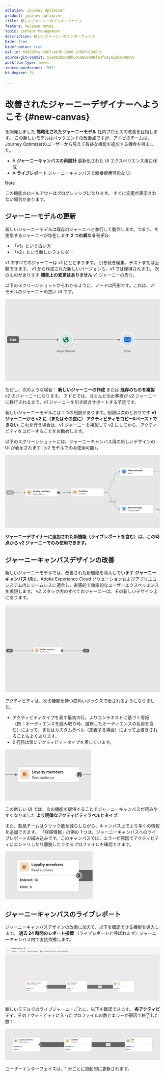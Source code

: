 ```yaml
---
solution: Journey Optimizer
product: journey optimizer
title: 新しいジャーニーのインターフェイス
feature: Release Notes
topic: Content Management
description: 新しいジャーニーのインターフェイス
hide: true
hidefromtoc: true
exl-id: 03828fca-dde7-4b3b-b890-2c007d1245cc
source-git-commit: 55e002b00d0b605a868088fa3f5e1a15be64800c
workflow-type: tm+mt
source-wordcount: '557'
ht-degree: 1%

---
```


# 改善されたジャーニーデザイナーへようこそ {#new-canvas}

を開発しました **簡略化されたジャーニーモデル** 社内プロセスの改善を目指します。 この新しいモデルはバックエンドの改善点ですが、アドビのチームは、Journey Optimizerのユーザーから見えて有益な機能を追加する機会を得ました。

* A **ジャーニーキャンバスの再設計** 最新化された UI エクスペリエンス用に作成
* A **ライブレポート** ジャーニーキャンバスで直接使用可能な UI

>[!NOTE]
>
>この機能のロールアウトはプログレッシブになります。 すぐに変更が表示されない場合があります。

## ジャーニーモデルの更新

新しいジャーニーモデルは既存のジャーニーと並行して動作します。つまり、を使用するジャーニーが存在します **2 つの異なるモデル**:

* 「v1」という古い方
* 「v2」という新しいフォルダー

v1 のすべてのジャーニーは v1 にとどまります。 引き続き編集、テストまたは公開できます。 v1 から作成された新しいバージョンも、v1 では保持されます。 次のものがあります **機能上の変更はありません** v1 ジャーニーの周り。

以下のスクリーンショットからわかるように、ノードは円形です。これは、v1 モデルのジャーニーの古い UI です。

![](assets/new-canvas.png)

ただし、次のような場合： **新しいジャーニーの作成** または **既存のものを複製** v2 のジャーニーになります。  アドビでは、ほとんどのお客様が v2 ジャーニーに移行されるまで、v1 ジャーニーを引き続きサポートする予定です。

新しいジャーニーモデルには 1 つの制限があります。制限は次のとおりです **v1 ジャーニーから v2 に（またはその逆に） アクティビティをコピー&amp;ペーストできない**. これを行う場合は、v1 ジャーニーを複製して v2 にしてから、アクティビティをコピーすることをお勧めします。

以下のスクリーンショットには、ジャーニーキャンバス用の新しいデザインの UI が表示されます（v2 モデルでのみ使用可能）。

![](assets/new-canvas2.png)

**ジャーニーデザイナーに追加された新機能（ライブレポートを含む）は、この時点から v2 ジャーニーでのみ使用できます。**

## ジャーニーキャンバスデザインの改善

新しいジャーニーモデルでは、改善された新機能を導入しています **ジャーニーキャンバス UI**&#x200B;は、Adobe Experience Cloud ソリューションおよびアプリエコシステム内にシームレスに適合し、直感的で効率的なユーザーエクスペリエンスを実現します。 v2 スタック内のすべてのジャーニーは、その新しいデザイン上にあります。

![](assets/new-canvas3.gif)

アクティビティは、次の機能を持つ四角いボックスで表されるようになりました。

* アクティビティタイプを表す最初の行。よりコンテキストに基づく情報（例：オーディエンスを読み取り時、選択したオーディエンスの名前を含む）によって、またはカスタムラベル（定義する場合）によって上書きされることもよくあります。
* 2 行目は常にアクティビティタイプを表しています。

![](assets/new-canvas4.png)

この新しい UI では、次の機能を提供することでジャーニーキャンバスが読みやすくなりました **より明確なアクティビティラベルとタイプ**.

また、製品チームはクリック数を減らしながら、キャンバス上でより多くの情報を追加できます。 「詳細情報」の例の 1 つは、ジャーニーキャンバスへのライブレポートの組み込みです。このキャンバスでは、エラーが原因でアクティビティにエントリしたり離脱したりするプロファイルを確認できます。

![](assets/new-canvas5.png)


## ジャーニーキャンバスのライブレポート

ジャーニーキャンバスデザインの改善に加えて、以下を確認できる機能を導入します。 **過去 24 時間のレポート指標** （ライブレポートと呼ばれます）ジャーニーキャンバス内で直接作成します。

![](assets/new-canvas6bis.png)

新しいモデルでのライブジャーニーごとに、以下を確認できます。 **各アクティビティ**、そのアクティビティに入ったプロファイルの数とエラーが原因で終了した数：

![](assets/new-canvas8.png)

<!--`
With every live journey on the new model, you will be able to see two types of "last 24 hours" reporting information:

* On a **new insert**, you will see:
    * The number of profiles that have been exported for audience-triggered journeys. You will see the number of profiles available in the last export job alongside the time when that export has been made.
    * The number of profiles who exited the journey
    * The percentage of errors
    ![](assets/new-canvas7.png)
* **On each activity**, you will see the number of profiles who entered that activity and the number who exited because of an error:
    ![](assets/new-canvas8.png)
-->

ユーザーインターフェイスは、1 分ごとに自動的に更新されます。

<!--
Please note that you may see differences between the number of exported profiles and the number of profiles flowing through the journey. The exported profiles count only provides information about the last export job being made while the number of profiles entering an activity only contains profiles who did it in the last 24 hours. This can especially be visible on recurring daily journeys as there could be a data overlap between two days.
-->

